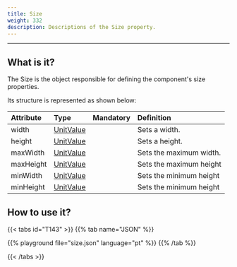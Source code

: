 ```yaml
---
title: Size
weight: 332
description: Descriptions of the Size property.
---
```


---

## What is it?

The Size is the object responsible for defining the component's size properties.

Its structure is represented as shown below:

<table>
  <thead>
    <tr>
      <th style="text-align:left"><strong>Attribute</strong>
      </th>
      <th style="text-align:left"><strong>Type</strong>
      </th>
      <th style="text-align:center">Mandatory</th>
      <th style="text-align:left"><strong>Definition</strong>
      </th>
    </tr>
  </thead>
  <tbody>
    <tr>
      <td style="text-align:left">width</td>
      <td style="text-align:left"><a href="../unit-value/">UnitValue</a>
      </td>
      <td style="text-align:center"></td>
      <td style="text-align:left">Sets a width.</td>
    </tr>
    <tr>
      <td style="text-align:left">height</td>
      <td style="text-align:left"><a href="../unit-value/">UnitValue</a>
      </td>
      <td style="text-align:center"></td>
      <td style="text-align:left">Sets a height.</td>
    </tr>
    <tr>
      <td style="text-align:left">maxWidth</td>
      <td style="text-align:left"><a href="../unit-value/">UnitValue</a>
      </td>
      <td style="text-align:center"></td>
      <td style="text-align:left">Sets the maximum width.</td>
    </tr>
    <tr>
      <td style="text-align:left">maxHeight</td>
      <td style="text-align:left"><a href="../unit-value/">UnitValue</a>
      </td>
      <td style="text-align:center"></td>
      <td style="text-align:left">Sets the maximum height</td>
    </tr>
    <tr>
      <td style="text-align:left">minWidth</td>
      <td style="text-align:left"><a href="../unit-value/">UnitValue</a>
      </td>
      <td style="text-align:center"></td>
      <td style="text-align:left">Sets the minimum height</td>
    </tr>
    <tr>
      <td style="text-align:left">minHeight</td>
      <td style="text-align:left"><a href="../unit-value/">UnitValue</a>
      </td>
      <td style="text-align:center"></td>
      <td style="text-align:left">Sets the minimum height</td>
    </tr>
  </tbody>
</table>

## How to use it?

{{< tabs id="T143" >}}
{{% tab name="JSON" %}}
<!-- json-playground:size.json
{
  "_beagleComponent_" : "beagle:container",
  "id" : "containerSample",
  "style" : {
    "size" : {
      "width" : {
        "value" : "@{context.width}",
        "type" : "REAL"
      },
      "maxHeight" : {
        "value" : "@{context.maxHeight}",
        "type" : "REAL"
      }
    },
    "backgroundColor" : "#0000FF50",
    "cornerRadius" : {
      "radius" : 6
    },
    "flex" : {
      "grow" : 1
    }
  },
  "context" : {
    "id" : "context",
    "value" : {
      "width" : 50,
      "maxHeight" : 50
    }
  },
  "children" : [
    {
      "_beagleComponent_" : "beagle:button",
      "text" : "Set",
      "onPress" : [
        {
          "contextId" : "context",
          "value" : {
            "maxHeight" : 90,
            "width" : 90
          },
          "_beagleAction_" : "beagle:setcontext"
        }
      ]
    }
  ]
}
-->
{{% playground file="size.json" language="pt" %}}
{{% /tab %}}

{{< /tabs >}}